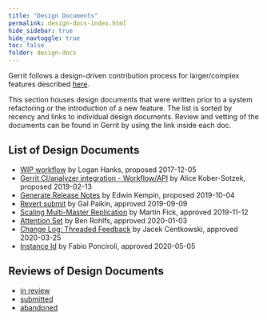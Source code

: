 ```yaml
---
title: "Design Documents"
permalink: design-docs-index.html
hide_sidebar: true
hide_navtoggle: true
toc: false
folder: design-docs
---
```


Gerrit follows a design-driven contribution process for larger/complex features described
[here](https://gerrit-review.googlesource.com/Documentation/dev-contributing.html#design-driven-contribution-process).

This section houses design documents that were written prior to a system refactoring or the
introduction of a new feature.
The list is sorted by recency and links to individual design documents. Review and vetting of the
documents can be found in Gerrit by using the link inside each doc.

## List of Design Documents

- [WIP workflow](https://gerrit-review.googlesource.com/c/homepage/+/106892/2/docs/WipProposal.md) by Logan Hanks, proposed 2017-12-05
- [Gerrit CI/analyzer integration - Workflow/API](https://docs.google.com/document/d/e/2PACX-1vRW41XdoY-HlKdgSzAZ4Dwm-OeAyi1zEkDvwIfw3FsZ5H4yhtPNaZPs-50lgG_BHsWLKixxlrHpske1/pub) by Alice Kober-Sotzek, proposed 2019-02-13
- [Generate Release Notes](design-docs/generate-release-notes.html) by Edwin Kempin, proposed 2019-10-04
- [Revert submit](design-docs/revert-submit.html) by Gal Paikin, approved 2019-09-09
- [Scaling Multi-Master Replication](design-docs/scaling-multi-master-replication.html) by Martin Fick, approved 2019-11-12
- [Attention Set](design-docs/attention-set.html) by Ben Rohlfs, approved 2020-01-03
- [Change Log: Threaded Feedback](design-docs/change-log-threaded-feedback.html) by Jacek Centkowski, approved 2020-03-25
- [Instance Id](design-docs/instance-id/index.html) by Fabio Ponciroli, approved 2020-05-05

## Reviews of Design Documents

- [in review](https://gerrit-review.googlesource.com/q/project:homepage+dir:%2522pages/design-docs%2522+status:open)
- [submitted](https://gerrit-review.googlesource.com/q/project:homepage+dir:%2522pages/design-docs%2522+status:merged)
- [abandoned](https://gerrit-review.googlesource.com/q/project:homepage+dir:%2522pages/design-docs%2522+status:abandoned)
